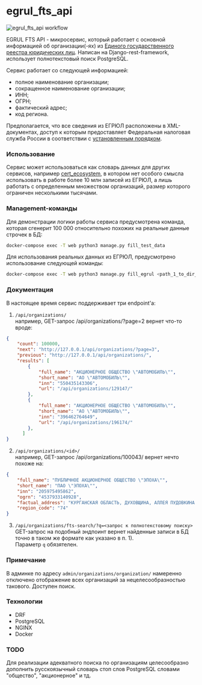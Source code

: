 # egrul_fts_api

![egrul_fts_api workflow](https://github.com/PrudyvusP/egrul_fts_api/actions/workflows/main.yml/badge.svg)


EGRUL FTS API - микросервис, который работает с основной информацией об организации(-ях)
из [Единого государственного реестра юридических лиц](https://ru.wikipedia.org/wiki/%D0%95%D0%B4%D0%B8%D0%BD%D1%8B%D0%B9_%D0%B3%D0%BE%D1%81%D1%83%D0%B4%D0%B0%D1%80%D1%81%D1%82%D0%B2%D0%B5%D0%BD%D0%BD%D1%8B%D0%B9_%D1%80%D0%B5%D0%B5%D1%81%D1%82%D1%80_%D1%8E%D1%80%D0%B8%D0%B4%D0%B8%D1%87%D0%B5%D1%81%D0%BA%D0%B8%D1%85_%D0%BB%D0%B8%D1%86).
Написан на Django-rest-framework, использует полнотекстовый поиск PostgreSQL.

Сервис работает со следующей информацией:
- полное наименование организации;
- сокращенное наименование организации;
- ИНН;
- ОГРН;
- фактический адрес;
- код региона.

Предполагается, что все сведения из ЕГРЮЛ расположены в XML-документах, доступ к которым
предоставляет Федеральная налоговая служба России в соответствии с
[установленным порядком](https://www.nalog.gov.ru/rn77/service/egrip2/access_order/).

### Использование
Сервис может использоваться как словарь данных для других сервисов, например [cert_ecosystem](https://github.com/PrudyvusP/cert_ecosystem),
в котором нет особого смысла использовать в работе более 10 млн записей из ЕГРЮЛ, а лишь работать
с определенным множеством организаций, размер которого ограничен несколькими тысячами.


### Management-команды

Для демонстрации логики работы сервиса предусмотрена команда, которая сгенерит 100 000 
относительно похожих на реальные данные строчек в БД:
```bash
docker-compose exec -T web python3 manage.py fill_test_data
```

Для использования реальных данных из ЕГРЮЛ, предусмотрено использование следующей команды:
```bash
docker-compose exec -T web python3 manage.py fill_egrul <path_1_to_dir_with_xml> <path_2_to_dir_with_xml>
```

### Документация 
В настоящее время сервис поддерживает три endpoint'а: 

1) ```/api/organizations/```  
например, GET-запрос /api/organizations/?page=2 вернет что-то вроде:
```json
{
    "count": 100000,
    "next": "http://127.0.0.1/api/organizations/?page=3",
    "previous": "http://127.0.0.1/api/organizations/",
    "results": [
        {
            "full_name": "АКЦИОНЕРНОЕ ОБЩЕСТВО \"АВТОМОБИЛЬ\"",
            "short_name": "АО \"АВТОМОБИЛЬ\"",
            "inn": "550435143306",
            "url": "/api/organizations/129147/"
        },
        {
            "full_name": "АКЦИОНЕРНОЕ ОБЩЕСТВО \"АВТОМОБИЛЬ\"",
            "short_name": "АО \"АВТОМОБИЛЬ\"",
            "inn": "396462764649",
            "url": "/api/organizations/196174/"
        },
      ]
}
```

2) ```/api/organizations/<id>/```  
например, GET-запрос /api/organizations/100043/ вернет нечто похоже на:
```json
{
    "full_name": "ПУБЛИЧНОЕ АКЦИОНЕРНОЕ ОБЩЕСТВО \"ЭПОХА\"",
    "short_name": "ПАО \"ЭПОХА\"",
    "inn": "205975495862",
    "ogrn": "4537933140928",
    "factual_address": "КУРГАНСКАЯ ОБЛАСТЬ, ДУХОВЩИНА, АЛЛЕЯ ПУДОВКИНА 441, 950378",
    "region_code": "74"
}
```

3) ```/api/organizations/fts-search/?q=<запрос к полнотекстовому поиску>```  
GET-запрос на подобный эндпоинт вернет найденные записи в БД точно в таком же формате 
как указано в п. 1).  
Параметр ```q``` обязятелен.

### Примечание

В админке по адресу ```admin/organizations/organization/``` намеренно отключено отображение 
всех организаций за нецелесообразностью такового. Доступен поиск.

### Технологии

 - DRF
 - PostgreSQL
 - NGINX
 - Docker


### TODO
Для реализации адекватного поиска по организациям целесообразно дополнить
русскоязычный словарь стоп слов PostgreSQL словами "общество", "акционерное" и тд.